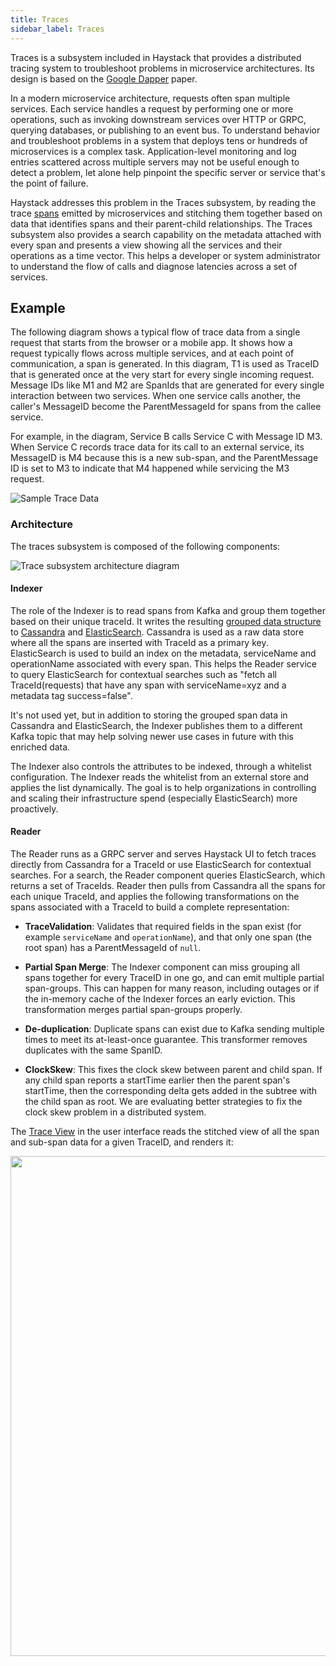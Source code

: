 ```yaml
---
title: Traces
sidebar_label: Traces
---
```


Traces is a subsystem included in Haystack that provides a distributed tracing system to troubleshoot problems in microservice architectures. Its design is based on the [Google Dapper](http://research.google.com/pubs/pub36356.html) paper.

In a modern microservice architecture, requests often span multiple services. Each service handles a request by performing one or more operations, such as invoking downstream services over HTTP or GRPC, querying databases, or publishing to an event bus. To understand behavior and troubleshoot problems in a system that deploys tens or hundreds of microservices is a complex task. Application-level monitoring and log entries scattered across multiple servers may not be useful enough to detect a problem, let alone help pinpoint the specific server or service that's the point of failure. 

Haystack addresses this problem in the Traces subsystem, by reading the trace [spans](https://github.com/ExpediaDotCom/haystack-idl/blob/master/proto/span.proto) emitted by microservices and stitching them together based on data that identifies spans and their parent-child relationships. The Traces subsystem also provides a search capability on the metadata attached with every span and presents a view showing all the services and their operations as a time vector. This helps a developer or system administrator to understand the flow of calls and diagnose latencies across a set of services.  

## Example 

The following diagram shows a typical flow of trace data from a single request that starts from the browser or a mobile app. It shows how a request typically flows across multiple services, and at each point of communication, a span is generated. In this diagram, T1 is used as TraceID that is generated once at the very start for every single incoming request. Message IDs like M1 and M2 are SpanIds that are generated for every single interaction between two services. When one service calls another, the caller's MessageID become the ParentMessageId for spans from the callee service. 

For example, in the diagram, Service B calls Service C with Message ID M3. When Service C records trace data for its call to an external service, its MessageID is M4 because this is a new sub-span, and the ParentMessage ID is set to M3 to indicate that M4 happened while servicing the M3 request.

![Sample Trace Data](/haystack/img/Haystack-Spans.png)

### Architecture
The traces subsystem is composed of the following components:

![Trace subsystem architecture diagram](/haystack/img/trace-subsystem-architecture.png)

#### Indexer
The role of the Indexer is to read spans from Kafka and group them together based on their unique traceId. It writes the resulting [grouped data structure](https://github.com/ExpediaDotCom/haystack-idl/blob/master/proto/spanBuffer.proto) to [Cassandra](http://cassandra.apache.org/) and [ElasticSearch](https://aws.amazon.com/elasticsearch-service/). Cassandra is used as a raw data store where all the spans are inserted with TraceId as a primary key. ElasticSearch is used to build an index on the metadata, serviceName and operationName associated with every span. This helps the Reader service to query ElasticSearch for contextual searches such as "fetch all TraceId(requests) that have any span with serviceName=xyz and a metadata tag success=false". 

It's not used yet, but in addition to storing the grouped span data in Cassandra and ElasticSearch, the Indexer publishes them to a different Kafka topic that may help solving newer use cases in future with this enriched data.  

The Indexer also controls the attributes to be indexed, through a whitelist configuration. The Indexer reads the whitelist from an external store and applies the list dynamically. The goal is to help organizations in controlling  and scaling their infrastructure spend (especially ElasticSearch) more proactively. 

#### Reader
The Reader runs as a GRPC server and serves Haystack UI to fetch traces directly from Cassandra for a TraceId or use ElasticSearch for contextual searches. For a search, the Reader component queries ElasticSearch, which returns a set of TraceIds. Reader then pulls from Cassandra all the spans for each unique TraceId, and applies the following transformations on the spans associated with a TraceId to build a complete representation:

* **TraceValidation**: Validates that required fields in the span exist (for example `serviceName` and `operationName`), and that only one span (the root span) has a ParentMessageId of `null`.

* **Partial Span Merge**: The Indexer component can miss grouping all spans together for every TraceID in one go, and can emit multiple partial span-groups. This can happen for many reason, including outages or if the in-memory cache of the Indexer forces an early eviction. This transformation merges partial span-groups properly.

* **De-duplication**: Duplicate spans can exist due to Kafka sending multiple times to meet its at-least-once guarantee. This transformer removes duplicates with the same SpanID.
    
* **ClockSkew**: This fixes the clock skew between parent and child span. If any child span reports a startTime earlier then the parent span's startTime, then the corresponding delta gets added in the subtree with the child span as root. We are evaluating better strategies to fix the clock skew problem in a distributed system.
     
The [Trace View](./ui_traces.html) in the user interface reads the stitched view of all the span and sub-span data for a given TraceID, and renders it:

<img src="/haystack/img/trace_details.png" style="width: 800px;"/>
